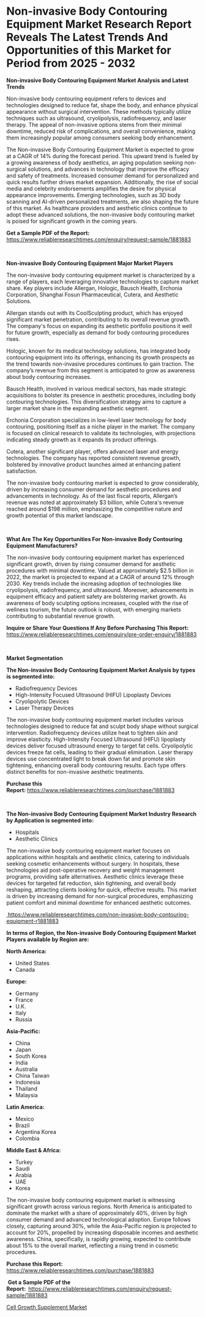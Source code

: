 <p><h1>Non-invasive Body Contouring Equipment Market Research Report Reveals The Latest Trends And Opportunities of this Market for Period from 2025 - 2032</h1></p><p><strong>Non-invasive Body Contouring Equipment Market Analysis and Latest Trends</strong></p>
<p><p>Non-invasive body contouring equipment refers to devices and technologies designed to reduce fat, shape the body, and enhance physical appearance without surgical intervention. These methods typically utilize techniques such as ultrasound, cryolipolysis, radiofrequency, and laser therapy. The appeal of non-invasive options stems from their minimal downtime, reduced risk of complications, and overall convenience, making them increasingly popular among consumers seeking body enhancement.</p><p>The Non-invasive Body Contouring Equipment Market is expected to grow at a CAGR of 14% during the forecast period. This upward trend is fueled by a growing awareness of body aesthetics, an aging population seeking non-surgical solutions, and advances in technology that improve the efficacy and safety of treatments. Increased consumer demand for personalized and quick results further drives market expansion. Additionally, the rise of social media and celebrity endorsements amplifies the desire for physical appearance improvements. Emerging technologies, such as 3D body scanning and AI-driven personalized treatments, are also shaping the future of this market. As healthcare providers and aesthetic clinics continue to adopt these advanced solutions, the non-invasive body contouring market is poised for significant growth in the coming years.</p></p>
<p><strong>Get a Sample PDF of the Report:&nbsp;</strong> <a href="https://www.reliableresearchtimes.com/enquiry/request-sample/1881883?utm_campaign=3204&utm_medium=2&utm_source=Github&utm_content=ia&utm_term=05032025&utm_id=non-invasive-body-contouring-equipment">https://www.reliableresearchtimes.com/enquiry/request-sample/1881883</a></p>
<p>&nbsp;</p>
<p><strong>Non-invasive Body Contouring Equipment Major Market Players</strong></p>
<p><p>The non-invasive body contouring equipment market is characterized by a range of players, each leveraging innovative technologies to capture market share. Key players include Allergan, Hologic, Bausch Health, Erchonia Corporation, Shanghai Fosun Pharmaceutical, Cutera, and Aesthetic Solutions.</p><p>Allergan stands out with its CoolSculpting product, which has enjoyed significant market penetration, contributing to its overall revenue growth. The company's focus on expanding its aesthetic portfolio positions it well for future growth, especially as demand for body contouring procedures rises.</p><p>Hologic, known for its medical technology solutions, has integrated body contouring equipment into its offerings, enhancing its growth prospects as the trend towards non-invasive procedures continues to gain traction. The company’s revenue from this segment is anticipated to grow as awareness about body contouring increases.</p><p>Bausch Health, involved in various medical sectors, has made strategic acquisitions to bolster its presence in aesthetic procedures, including body contouring technologies. This diversification strategy aims to capture a larger market share in the expanding aesthetic segment.</p><p>Erchonia Corporation specializes in low-level laser technology for body contouring, positioning itself as a niche player in the market. The company is focused on clinical research to validate its technologies, with projections indicating steady growth as it expands its product offerings.</p><p>Cutera, another significant player, offers advanced laser and energy technologies. The company has reported consistent revenue growth, bolstered by innovative product launches aimed at enhancing patient satisfaction.</p><p>The non-invasive body contouring market is expected to grow considerably, driven by increasing consumer demand for aesthetic procedures and advancements in technology. As of the last fiscal reports, Allergan’s revenue was noted at approximately $3 billion, while Cutera's revenue reached around $198 million, emphasizing the competitive nature and growth potential of this market landscape.</p></p>
<p>&nbsp;</p>
<p><strong>What Are The Key Opportunities For Non-invasive Body Contouring Equipment Manufacturers?</strong></p>
<p><p>The non-invasive body contouring equipment market has experienced significant growth, driven by rising consumer demand for aesthetic procedures with minimal downtime. Valued at approximately $2.5 billion in 2022, the market is projected to expand at a CAGR of around 12% through 2030. Key trends include the increasing adoption of technologies like cryolipolysis, radiofrequency, and ultrasound. Moreover, advancements in equipment efficacy and patient safety are bolstering market growth. As awareness of body sculpting options increases, coupled with the rise of wellness tourism, the future outlook is robust, with emerging markets contributing to substantial revenue growth.</p></p>
<p><strong>Inquire or Share Your Questions If Any Before Purchasing This Report:</strong> <a href="https://www.reliableresearchtimes.com/enquiry/pre-order-enquiry/1881883?utm_campaign=3204&utm_medium=2&utm_source=Github&utm_content=ia&utm_term=05032025&utm_id=non-invasive-body-contouring-equipment">https://www.reliableresearchtimes.com/enquiry/pre-order-enquiry/1881883</a></p>
<p>&nbsp;</p>
<p><strong>Market Segmentation</strong></p>
<p><strong>The Non-invasive Body Contouring Equipment Market Analysis by types is segmented into:</strong></p>
<p><ul><li>Radiofrequency Devices</li><li>High-Intensity Focused Ultrasound (HIFU) Lipoplasty Devices</li><li>Cryolipolytic Devices</li><li>Laser Therapy Devices</li></ul></p>
<p><p>The non-invasive body contouring equipment market includes various technologies designed to reduce fat and sculpt body shape without surgical intervention. Radiofrequency devices utilize heat to tighten skin and improve elasticity. High-Intensity Focused Ultrasound (HIFU) lipoplasty devices deliver focused ultrasound energy to target fat cells. Cryolipolytic devices freeze fat cells, leading to their gradual elimination. Laser therapy devices use concentrated light to break down fat and promote skin tightening, enhancing overall body contouring results. Each type offers distinct benefits for non-invasive aesthetic treatments.</p></p>
<p><strong>Purchase this Report:&nbsp;</strong><a href="https://www.reliableresearchtimes.com/purchase/1881883?utm_campaign=3204&utm_medium=2&utm_source=Github&utm_content=ia&utm_term=05032025&utm_id=non-invasive-body-contouring-equipment">https://www.reliableresearchtimes.com/purchase/1881883</a></p>
<p>&nbsp;</p>
<p><strong>The Non-invasive Body Contouring Equipment Market Industry Research by Application is segmented into:</strong></p>
<p><ul><li>Hospitals</li><li>Aesthetic Clinics</li></ul></p>
<p><p>The non-invasive body contouring equipment market focuses on applications within hospitals and aesthetic clinics, catering to individuals seeking cosmetic enhancements without surgery. In hospitals, these technologies aid post-operative recovery and weight management programs, providing safe alternatives. Aesthetic clinics leverage these devices for targeted fat reduction, skin tightening, and overall body reshaping, attracting clients looking for quick, effective results. This market is driven by increasing demand for non-surgical procedures, emphasizing patient comfort and minimal downtime for enhanced aesthetic outcomes.</p></p>
<p><a href="https://www.reliableresearchtimes.com/non-invasive-body-contouring-equipment-r1881883?utm_campaign=3204&utm_medium=2&utm_source=Github&utm_content=ia&utm_term=05032025&utm_id=non-invasive-body-contouring-equipment">&nbsp;https://www.reliableresearchtimes.com/non-invasive-body-contouring-equipment-r1881883</a></p>
<p><strong>In terms of Region, the Non-invasive Body Contouring Equipment Market Players available by Region are:</strong></p>
<p>
    <p> <strong> North America: </strong>
        <ul>
            <li>United States</li>
            <li>Canada</li>
        </ul>
        </p> 
    <p> <strong> Europe: </strong>
        <ul>
            <li>Germany</li>
            <li>France</li>
            <li>U.K.</li>
            <li>Italy</li>
            <li>Russia</li>
        </ul>
        </p> 
    <p> <strong> Asia-Pacific: </strong>
        <ul>
            <li>China</li>
            <li>Japan</li>
            <li>South Korea</li>
            <li>India</li>
            <li>Australia</li>
            <li>China Taiwan</li>
            <li>Indonesia</li>
            <li>Thailand</li>
            <li>Malaysia</li>
        </ul>
        </p> 
    <p> <strong> Latin America: </strong>
        <ul>
            <li>Mexico</li>
            <li>Brazil</li>
            <li>Argentina Korea</li>
            <li>Colombia</li>
        </ul>
        </p> 
    <p> <strong> Middle East & Africa: </strong>
        <ul>
            <li>Turkey</li>
            <li>Saudi</li>
            <li>Arabia</li>
            <li>UAE</li>
            <li>Korea</li>
        </ul>
    </p>
    </p>
<p><p>The non-invasive body contouring equipment market is witnessing significant growth across various regions. North America is anticipated to dominate the market with a share of approximately 40%, driven by high consumer demand and advanced technological adoption. Europe follows closely, capturing around 30%, while the Asia-Pacific region is projected to account for 20%, propelled by increasing disposable incomes and aesthetic awareness. China, specifically, is rapidly growing, expected to contribute about 15% to the overall market, reflecting a rising trend in cosmetic procedures.</p></p>
<p><strong>Purchase this Report: </strong><a href="https://www.reliableresearchtimes.com/purchase/1881883?utm_campaign=3204&utm_medium=2&utm_source=Github&utm_content=ia&utm_term=05032025&utm_id=non-invasive-body-contouring-equipment">https://www.reliableresearchtimes.com/purchase/1881883</a></p>
<p>&nbsp;<strong>Get a Sample PDF of the Report:&nbsp;&nbsp;</strong><a href="https://www.reliableresearchtimes.com/enquiry/request-sample/1881883?utm_campaign=3204&utm_medium=2&utm_source=Github&utm_content=ia&utm_term=05032025&utm_id=non-invasive-body-contouring-equipment">https://www.reliableresearchtimes.com/enquiry/request-sample/1881883</a></p>
<p><strong></strong></p>
<p><p><a href="https://github.com/hannajuana198484/Market-Research-Report-List-1/blob/main/cell-growth-supplement-market.md?utm_campaign=3204&utm_medium=2&utm_source=Github&utm_content=ia&utm_term=05032025&utm_id=non-invasive-body-contouring-equipment">Cell Growth Supplement Market</a></p></p>